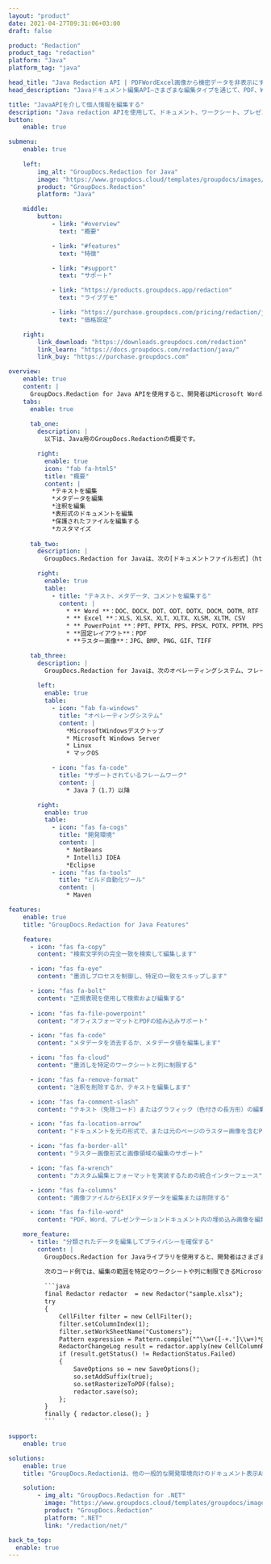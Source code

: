 ```yaml
---
layout: "product"
date: 2021-04-27T09:31:06+03:00
draft: false

product: "Redaction"
product_tag: "redaction"
platform: "Java"
platform_tag: "java"

head_title: "Java Redaction API | PDFWordExcel画像から機密データを非表示にする"
head_description: "Javaドキュメント編集API–さまざまな編集タイプを通じて、PDF、Word、Excel、PowerPointプレゼンテーション、ラスター画像から個人データを非表示にします."

title: "JavaAPIを介して個人情報を編集する"
description: "Java redaction APIを使用して、ドキュメント、ワークシート、プレゼンテーション、PDF、およびラスターイメージファイルから個人情報とメタデータを除外または非表示にします."
button:
    enable: true

submenu:
    enable: true
    
    left:
        img_alt: "GroupDocs.Redaction for Java"
        image: "https://www.groupdocs.cloud/templates/groupdocs/images/product-logos/groupdocs-redaction-java.png"
        product: "GroupDocs.Redaction"
        platform: "Java"

    middle:
        button:
            - link: "#overview"
              text: "概要"

            - link: "#features"
              text: "特徴"

            - link: "#support"
              text: "サポート"

            - link: "https://products.groupdocs.app/redaction"
              text: "ライブデモ"

            - link: "https://purchase.groupdocs.com/pricing/redaction/java"
              text: "価格設定"

    right:
        link_download: "https://downloads.groupdocs.com/redaction"
        link_learn: "https://docs.groupdocs.com/redaction/java/"
        link_buy: "https://purchase.groupdocs.com"

overview:
    enable: true
    content: |
      GroupDocs.Redaction for Java APIを使用すると、開発者はMicrosoft Word、Excel、PowerPoint、PDF、画像などの一般的なファイル形式から機密データを削除して、使用および配布できるようにすると同時に、機密情報も保護できます。改訂ライブラリは、社会保障番号、医療情報、財務情報、専有情報、法律情報、さらには取引の詳細など、あらゆる種類の機密情報をテキスト、メタデータ、注釈編集タイプで編集するための単一のフォーマットに依存しないインターフェースを提供します。ドキュメントを元の形式で保存し、元のページのラスターイメージを使用してサニタイズされたPDFドキュメントを作成できます。
    tabs:
      enable: true     
      
      tab_one:
        description: |
          以下は、Java用のGroupDocs.Redactionの概要です。

        right:
          enable: true
          icon: "fab fa-html5"
          title: "概要"
          content: |
            *テキストを編集
            *メタデータを編集
            *注釈を編集
            *表形式のドキュメントを編集
            *保護されたファイルを編集する
            *カスタマイズ
      
      tab_two:
        description: |
          GroupDocs.Redaction for Javaは、次の[ドキュメントファイル形式]（https://docs.groupdocs.com/redaction/java/supported-document-formats/）をサポートしています。

        right:
          enable: true
          table:
            - title: "テキスト、メタデータ、コメントを編集する"
              content: |
                * ** Word **：DOC、DOCX、DOT、ODT、DOTX、DOCM、DOTM、RTF
                * ** Excel **：XLS、XLSX、XLT、XLTX、XLSM、XLTM、CSV
                * ** PowerPoint **：PPT、PPTX、PPS、PPSX、POTX、PPTM、PPSM、POTM
                * **固定レイアウト**：PDF
                * **ラスター画像**：JPG、BMP、PNG、GIF、TIFF

      tab_three:
        description: |
          GroupDocs.Redaction for Javaは、次のオペレーティングシステム、フレームワーク、パッケージマネージャーをサポートしています。
        
        left:
          enable: true
          table:
            - icon: "fab fa-windows"
              title: "オペレーティングシステム"
              content: |
                *MicrosoftWindowsデスクトップ
                * Microsoft Windows Server
                * Linux
                * マックOS

            - icon: "fas fa-code"
              title: "サポートされているフレームワーク"
              content: |
                * Java 7（1.7）以降

        right:
          enable: true
          table:
            - icon: "fas fa-cogs"
              title: "開発環境"
              content: |
                * NetBeans
                * IntelliJ IDEA
                *Eclipse
            - icon: "fas fa-tools"
              title: "ビルド自動化ツール"
              content: |
                * Maven

features:
    enable: true
    title: "GroupDocs.Redaction for Java Features"

    feature:
      - icon: "fas fa-copy"
        content: "検索文字列の完全一致を検索して編集します"

      - icon: "fas fa-eye"
        content: "墨消しプロセスを制御し、特定の一致をスキップします"

      - icon: "fas fa-bolt"
        content: "正規表現を使用して検索および編集する"
      
      - icon: "fas fa-file-powerpoint"
        content: "オフィスフォーマットとPDFの組み込みサポート"

      - icon: "fas fa-code"
        content: "メタデータを消去するか、メタデータ値を編集します"

      - icon: "fas fa-cloud"
        content: "墨消しを特定のワークシートと列に制限する"

      - icon: "fas fa-remove-format"
        content: "注釈を削除するか、テキストを編集します"

      - icon: "fas fa-comment-slash"
        content: "テキスト（免除コード）またはグラフィック（色付きの長方形）の編集を使用する"

      - icon: "fas fa-location-arrow"
        content: "ドキュメントを元の形式で、または元のページのラスター画像を含むPDFとして保存します"

      - icon: "fas fa-border-all"
        content: "ラスター画像形式と画像領域の編集のサポート"

      - icon: "fas fa-wrench"
        content: "カスタム編集とフォーマットを実装するための統合インターフェース"

      - icon: "fas fa-columns"
        content: "画像ファイルからEXIFメタデータを編集または削除する"

      - icon: "fas fa-file-word"
        content: "PDF、Word、プレゼンテーションドキュメント内の埋め込み画像を編集する"

    more_feature:
      - title: "分類されたデータを編集してプライバシーを確保する"
        content: |
          GroupDocs.Redaction for Javaライブラリを使用すると、開発者はさまざまな種類の編集を使用して、サポートされているドキュメントからテキストや画像を編集できます。 Redaction APIを使用するのは、簡単で簡単です。  

          次のコード例では、編集の範囲を特定のワークシートや列に制限できるMicrosoftExcelスプレッドシートなどの表形式のドキュメントを使用しています。フィルタを使用して、ワークシート「顧客」の電子メールで2番目の列を編集し、ドキュメント内の他のすべての電子メールはそのままにします。
          
          ```java
          final Redactor redactor  = new Redactor("sample.xlsx");
          try
          {
              CellFilter filter = new CellFilter();
              filter.setColumnIndex(1);
              filter.setWorkSheetName("Customers");
              Pattern expression = Pattern.compile("^\\w+([-+.']\\w+)*@\\w+([-.]\\w+)*\\.\\w+([-.]\\w+)*$");
              RedactorChangeLog result = redactor.apply(new CellColumnRedaction(filter, expression, new ReplacementOptions("[customer email]")));
              if (result.getStatus() != RedactionStatus.Failed)
              {
                  SaveOptions so = new SaveOptions();
                  so.setAddSuffix(true);
                  so.setRasterizeToPDF(false);
                  redactor.save(so);
              };
          }
          finally { redactor.close(); }
          ```

support:
    enable: true

solutions:
    enable: true
    title: "GroupDocs.Redactionは、他の一般的な開発環境向けのドキュメント表示APIを提供します"

    solution:
        - img_alt: "GroupDocs.Redaction for .NET"
          image: "https://www.groupdocs.cloud/templates/groupdocs/images/product-logos/groupdocs-redaction-net.png"
          product: "GroupDocs.Redaction"
          platform: ".NET"
          link: "/redaction/net/"

back_to_top:
  enable: true
---
```

